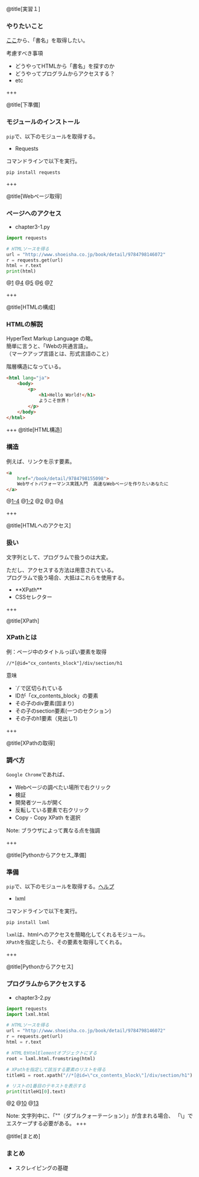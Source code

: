 @title[実習１]

### やりたいこと
[ここ](http://www.shoeisha.co.jp/book/detail/9784798146072)から、「書名」を取得したい。

考慮すべき事項

* どうやってHTMLから「書名」を探すのか
* どうやってプログラムからアクセスする？
* etc

+++

@title[下準備]

### モジュールのインストール
`pip`で、以下のモジュールを取得する。

* Requests

コマンドラインで以下を実行。

```
pip install requests
```

+++

@title[Webページ取得]

### ページへのアクセス

* chapter3-1.py

```python
import requests

# HTMLソースを得る
url = "http://www.shoeisha.co.jp/book/detail/9784798146072"
r = requests.get(url)
html = r.text
print(html)
```
@[1](requestsというモジュールを使えるようにする)
@[4](アクセスするページのURLを指定)
@[5](webページを取得（getリクエスト）)
@[6](textで、webページのHTMLを取得できる)
@[7](中身を表示する)

+++

@title[HTMLの構成]

### HTMLの解説

HyperText Markup Language の略。  
簡単に言うと、「Webの共通言語」。  
（マークアップ言語とは、形式言語のこと）

階層構造になっている。  

```html
<html lang="ja">
    <body>
        <p>
            <h1>Hello World!</h1>
            ようこそ世界！
        </p>
    </body>
</html>
```

+++
@title[HTML構造]

### 構造
例えば、リンクを示す要素。

```html
<a 
    href="/book/detail/9784798155098">
    Webサイトパフォーマンス実践入門  高速なWebページを作りたいあなたに
</a>
```
@[1-4](a(anchor)要素全体を指す)
@[1-2](開始タグ。この場合、「aタグ」と呼ぶ)
@[2](属性。hrefは、リンク先を指定する)
@[3](タグの中身。この場合、リンクのテキストを指す)
@[4](終了タグ。必ず「/タグ名」で記述する)

+++

@title[HTMLへのアクセス]

### 扱い
文字列として、プログラムで扱うのは大変。

ただし、アクセスする方法は用意されている。  
プログラムで扱う場合、大抵はこれらを使用する。

<ul>
<li class="fragment">**XPath**</li>
<li class="fragment">CSSセレクター</li>
</ul>

+++

@title[XPath]

### XPathとは

例：ページ中のタイトルっぽい要素を取得

```
//*[@id="cx_contents_block"]/div/section/h1
```

意味

<ul>
<li class="fragment">`/`で区切られている</li>
<li class="fragment">IDが「cx_contents_block」の要素</li>
<li class="fragment">その子のdiv要素(固まり)</li>
<li class="fragment">その子のsection要素(一つのセクション)</li>
<li class="fragment">その子のh1要素（見出し1）</li>
</ul>

+++

@title[XPathの取得]

### 調べ方

`Google Chrome`であれば、

<ul>
<li class="fragment">Webページの調べたい場所で右クリック</li>
<li class="fragment">検証</li>
<li class="fragment">開発者ツールが開く</li>
<li class="fragment">反転している要素で右クリック</li>
<li class="fragment">Copy - Copy XPath を選択</li>
</ul>

Note:
ブラウザによって異なる点を強調

+++

@title[Pythonからアクセス_準備]

### 準備
`pip`で、以下のモジュールを取得する。[ヘルプ](http://lxml.de/)

* lxml

コマンドラインで以下を実行。

```
pip install lxml
```

`lxml`は、htmlへのアクセスを簡略化してくれるモジュール。  
`XPath`を指定したら、その要素を取得してくれる。

+++

@title[Pythonからアクセス]

### プログラムからアクセスする

* chapter3-2.py

```python
import requests
import lxml.html

# HTMLソースを得る
url = "http://www.shoeisha.co.jp/book/detail/9784798146072"
r = requests.get(url)
html = r.text

# HTMLをHtmlElementオブジェクトにする
root = lxml.html.fromstring(html)

# XPathを指定して該当する要素のリストを得る
titleH1 = root.xpath("//*[@id=\"cx_contents_block\"]/div/section/h1")

# リストの1番目のテキストを表示する
print(titleH1[0].text)
```
@[2](lxml.htmlを使えるようにする)
@[10](受信したhtml文字列から、アクセス用クラスを作成)
@[13](XPathを指定してアクセス)

Note:
文字列中に、「""（ダブルクォーテーション）」が含まれる場合、
「\」でエスケープする必要がある。
+++

@title[まとめ]

### まとめ

* スクレイピングの基礎